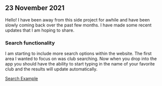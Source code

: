 ## 23 November 2021

Hello! I have been away from this side project for awhile and have been slowly coming back over the past few months. I have made some recent updates that I am hoping to share.

### Search functionality

I am starting to include more search options within the website. The first area I wanted to focus on was club searching. Now when you drop into the app you should have the ability to start typing in the name of your favorite club and the results will update automatically.

[Search Example](https://github.com/nicbaughman/reddit-goalbot-update/media/gif/reddit-goalbot-search.gif)